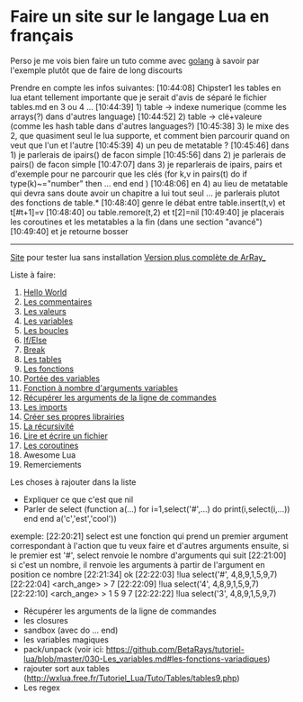 # Faire un site sur le langage Lua en français

Perso je me vois bien faire un tuto comme avec [golang](https://gobyexample.com/) à savoir par l'exemple plutôt que de faire de long discourts

Prendre en compte les infos suivantes:
[10:44:08] <TsT> Chipster1 les tables en lua etant tellement importante que je serait d'avis de séparé le fichier tables.md en 3 ou 4 ...
[10:44:39] <TsT> 1) table -> indexe numerique (comme les arrays(?) dans d'autres language)
[10:44:52] <TsT> 2) table -> clé+valeure (comme les hash table dans d'autres languages?)
[10:45:38] <TsT> 3) le mixe des 2, que quasiment seul le lua supporte, et comment bien parcourir quand on veut que l'un et l'autre
[10:45:39] <TsT> 4) un peu de metatable ?
[10:45:46] <TsT> dans 1) je parlerais de ipairs() de facon simple
[10:45:56] <TsT> dans 2) je parlerais de pairs() de facon simple
[10:47:07] <TsT> dans 3) je reparlerais de ipairs, pairs et d'exemple pour ne parcourir que les clés (for k,v in pairs(t) do if type(k)~="number" then ... end end )
[10:48:06] <TsT> en 4) au lieu de metatable qui devra sans doute avoir un chapitre a lui tout seul ... je parlerais plutot des fonctions de table.*
[10:48:40] <TsT> genre le débat entre table.insert(t,v) et t[#t+1]=v
[10:48:40] <TsT> ou table.remore(t,2) et t[2]=nil
[10:49:40] <TsT> je placerais les coroutines et les metatables a la fin (dans une section "avancé")
[10:49:40] <TsT> et je retourne bosser

---

[Site](http://fengari.io/) pour tester lua sans installation
[Version plus complète de ArRay_](https://github.com/BetaRays/tutoriel-lua/)

Liste à faire:

1. [Hello World](hello_world.md)
2. [Les commentaires](commentaires.md)
3. [Les valeurs](valeurs.md)
4. [Les variables](variables.md)
5. [Les boucles](boucles.md)
6. [If/Else](conditions.md)
7. [Break](break.md)
7. [Les tables](tables.md)
8. [Les fonctions](fonctions.md)
9. [Portée des variables](portee_variables.md)
10. [Fonction à nombre d'arguments variables](variadic.md)
11. [Récupérer les arguments de la ligne de commandes](arg_cli.md)
10. [Les imports](imports.md)
10. [Créer ses propres librairies](creer_lib.md)
10. [La récursivité](recursivite.md)
11. [Lire et écrire un fichier](lecture_ecriture.md)
11. [Les coroutines](coroutines.md)
12. Awesome Lua
13. Remerciements

Les choses à rajouter dans la liste
* Expliquer ce que c'est que nil
* Parler de select (function a(...) for i=1,select('#',...) do print(i,select(i,...)) end end a('c','est','cool'))

exemple: [22:20:21] <nheir> select est une fonction qui prend un premier argument correspondant à l'action que tu veux faire et d'autres arguments ensuite, si le premier est '#', select renvoie le nombre d'arguments qui suit
[22:21:00] <nheir> si c'est un nombre, il renvoie les arguments à partir de l'argument en position ce nombre
[22:21:34] <ChipsterOne> ok
[22:22:03] <nheir> !lua select('#', 4,8,9,1,5,9,7)
[22:22:04] <arch_ange> > 7
[22:22:09] <nheir> !lua select('4', 4,8,9,1,5,9,7)
[22:22:10] <arch_ange> > 1 5 9 7
[22:22:22] <nheir> !lua select('3', 4,8,9,1,5,9,7)

* Récupérer les arguments de la ligne de commandes
* les closures
* sandbox (avec do … end)
* les variables magiques
* pack/unpack (voir ici: https://github.com/BetaRays/tutoriel-lua/blob/master/030-Les_variables.md#les-fonctions-variadiques)
* rajouter sort aux tables (http://wxlua.free.fr/Tutoriel_Lua/Tuto/Tables/tables9.php)
* Les regex